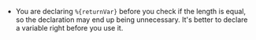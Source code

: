 - You are declaring `%{returnVar}` before you check if the length is equal, so the declaration may end up being unnecessary. It's better to declare a variable right before you use it.
